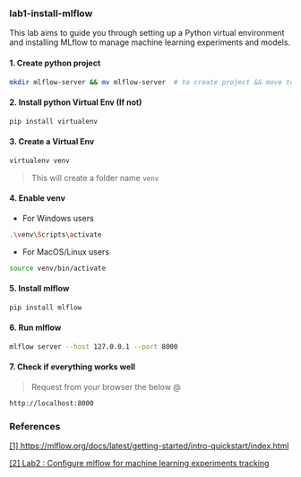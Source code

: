 ### lab1-install-mlflow
This lab aims to guide you through setting up a Python virtual environment and installing MLflow to manage machine learning experiments and models.


#### 1. Create python project

```bash
mkdir mlflow-server && mv mlflow-server  # to create project && move to the the project

```

#### 2. Install python Virtual Env (If not)

```bash
pip install virtualenv
```

#### 3. Create a Virtual Env

```bash
virtualenv venv
```

> This will create a folder name `venv`


#### 4. Enable venv

- For Windows users

```bash
.\venv\Scripts\activate
```

- For MacOS/Linux users

```bash
source venv/bin/activate
```

#### 5. Install mlflow

```bash
pip install mlflow
```

#### 6. Run mlflow

```bash
mlflow server --host 127.0.0.1 --port 8000
```

#### 7. Check if everything works well

> Request from your browser the below @

```bash
http://localhost:8000
```

### References
[[1] https://mlflow.org/docs/latest/getting-started/intro-quickstart/index.html ](https://mlflow.org/docs/latest/getting-started/intro-quickstart/index.html)

[[2] Lab2 : Configure mlflow for machine learning experiments tracking](https://github.com/abdoulfataoh/lab2-configure-mlflow-for-exp-tracking)

